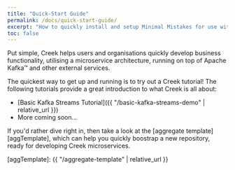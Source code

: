 ```yaml
---
title: "Quick-Start Guide"
permalink: /docs/quick-start-guide/
excerpt: "How to quickly install and setup Minimal Mistakes for use with GitHub Pages."
toc: false
---
```


Put simple, Creek helps users and organisations quickly develop business functionality, 
utilising a microservice architecture, running on top of Apache Kafka™ and other external services.

The quickest way to get up and running is to try out a Creek tutorial!
The following tutorials provide a great introduction to what Creek is all about:

* [Basic Kafka Streams Tutorial]({{ "/basic-kafka-streams-demo" | relative_url }})
* More coming soon...
  
If you'd rather dive right in, then take a look at the [aggregate template][aggTemplate], 
which can help you quickly boostrap a new repository, ready for developing Creek microservices.

[aggTemplate]: {{ "/aggregate-template" | relative_url }}